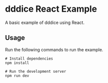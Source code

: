 # dddice React Example

A basic example of dddice using React.

## Usage

Run the following commands to run the example.

```shell
# Install dependencies
npm install

# Run the development server
npm run dev
```